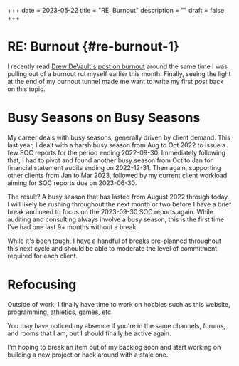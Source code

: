 +++
date = 2023-05-22
title = "RE: Burnout"
description = ""
draft = false
+++

# RE: Burnout {#re-burnout-1}

I recently read [Drew DeVault\'s post on
burnout](https://drewdevault.com/2023/05/01/2023-05-01-Burnout.html)
around the same time I was pulling out of a burnout rut myself earlier
this month. Finally, seeing the light at the end of my burnout tunnel
made me want to write my first post back on this topic.

# Busy Seasons on Busy Seasons

My career deals with busy seasons, generally driven by client demand.
This last year, I dealt with a harsh busy season from Aug to Oct 2022 to
issue a few SOC reports for the period ending 2022-09-30. Immediately
following that, I had to pivot and found another busy season from Oct to
Jan for financial statement audits ending on 2022-12-31. Then again,
supporting other clients from Jan to Mar 2023, followed by my current
client workload aiming for SOC reports due on 2023-06-30.

The result? A busy season that has lasted from August 2022 through
today. I will likely be rushing throughout the next month or two before
I have a brief break and need to focus on the 2023-09-30 SOC reports
again. While auditing and consulting always involve a busy season, this
is the first time I\'ve had one last 9+ months without a break.

While it\'s been tough, I have a handful of breaks pre-planned
throughout this next cycle and should be able to moderate the level of
commitment required for each client.

# Refocusing

Outside of work, I finally have time to work on hobbies such as this
website, programming, athletics, games, etc.

You may have noticed my absence if you\'re in the same channels, forums,
and rooms that I am, but I should finally be active again.

I\'m hoping to break an item out of my backlog soon and start working on
building a new project or hack around with a stale one.
